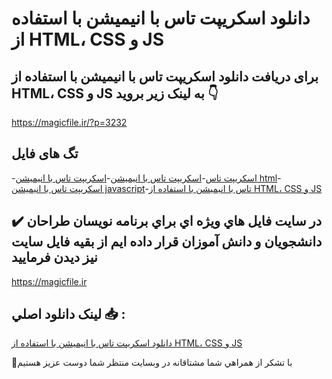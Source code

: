 # دانلود اسکریپت تاس با انیمیشن با استفاده از HTML، CSS و JS

## برای دریافت دانلود اسکریپت تاس با انیمیشن با استفاده از HTML، CSS و JS به لینک زیر بروید 👇

https://magicfile.ir/?p=3232

## تگ های فایل

-[اسکریپت تاس](https://magicfile.ir/product/%d8%a7%d8%b3%da%a9%d8%b1%db%8c%d9%be%d8%aa-%d8%aa%d8%a7%d8%b3-%d8%a8%d8%a7-%d8%a7%d9%86%db%8c%d9%85%db%8c%d8%b4%d9%86-%d8%a8%d8%a7-%d8%a7%d8%b3%d8%aa%d9%81%d8%a7%d8%af%d9%87-%d8%a7%d8%b2-html-css-js/)-[اسکریپت تاس با انیمیشن](https://magicfile.ir/product/%d8%a7%d8%b3%da%a9%d8%b1%db%8c%d9%be%d8%aa-%d8%aa%d8%a7%d8%b3-%d8%a8%d8%a7-%d8%a7%d9%86%db%8c%d9%85%db%8c%d8%b4%d9%86-%d8%a8%d8%a7-%d8%a7%d8%b3%d8%aa%d9%81%d8%a7%d8%af%d9%87-%d8%a7%d8%b2-html-css-js/)-[اسکریپت تاس با انیمیشن html](https://magicfile.ir/product/%d8%a7%d8%b3%da%a9%d8%b1%db%8c%d9%be%d8%aa-%d8%aa%d8%a7%d8%b3-%d8%a8%d8%a7-%d8%a7%d9%86%db%8c%d9%85%db%8c%d8%b4%d9%86-%d8%a8%d8%a7-%d8%a7%d8%b3%d8%aa%d9%81%d8%a7%d8%af%d9%87-%d8%a7%d8%b2-html-css-js/)-[اسکریپت تاس با انیمیشن javascript](https://magicfile.ir/product/%d8%a7%d8%b3%da%a9%d8%b1%db%8c%d9%be%d8%aa-%d8%aa%d8%a7%d8%b3-%d8%a8%d8%a7-%d8%a7%d9%86%db%8c%d9%85%db%8c%d8%b4%d9%86-%d8%a8%d8%a7-%d8%a7%d8%b3%d8%aa%d9%81%d8%a7%d8%af%d9%87-%d8%a7%d8%b2-html-css-js/)-[تاس با انیمیشن با استفاده از HTML، CSS و JS ](https://magicfile.ir/product/%d8%a7%d8%b3%da%a9%d8%b1%db%8c%d9%be%d8%aa-%d8%aa%d8%a7%d8%b3-%d8%a8%d8%a7-%d8%a7%d9%86%db%8c%d9%85%db%8c%d8%b4%d9%86-%d8%a8%d8%a7-%d8%a7%d8%b3%d8%aa%d9%81%d8%a7%d8%af%d9%87-%d8%a7%d8%b2-html-css-js/)

## ✔️ در سايت فايل هاي ويژه اي براي برنامه نويسان طراحان دانشجويان و دانش آموزان قرار داده ايم از بقيه فايل سايت نيز ديدن فرماييد

https://magicfile.ir


## لينک دانلود اصلي 📥 :

[دانلود اسکریپت تاس با انیمیشن با استفاده از HTML، CSS و JS](https://magicfile.ir/product/%d8%a7%d8%b3%da%a9%d8%b1%db%8c%d9%be%d8%aa-%d8%aa%d8%a7%d8%b3-%d8%a8%d8%a7-%d8%a7%d9%86%db%8c%d9%85%db%8c%d8%b4%d9%86-%d8%a8%d8%a7-%d8%a7%d8%b3%d8%aa%d9%81%d8%a7%d8%af%d9%87-%d8%a7%d8%b2-html-css-js/) 


🙏با تشکر از همراهي شما مشتاقانه در وبسایت منتظر شما دوست عزیز هستیم

